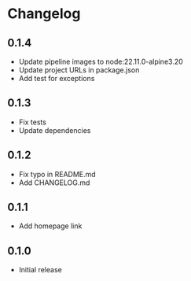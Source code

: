 # Changelog

## 0.1.4

* Update pipeline images to node:22.11.0-alpine3.20
* Update project URLs in package.json
* Add test for exceptions

## 0.1.3

* Fix tests
* Update dependencies

## 0.1.2

* Fix typo in README.md
* Add CHANGELOG.md

## 0.1.1

* Add homepage link

## 0.1.0

* Initial release
